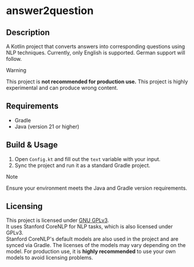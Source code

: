 # answer2question

## Description

A Kotlin project that converts answers into corresponding questions using NLP techniques. Currently, only English is supported. German support will follow.

> [!WARNING]
> This project is **not recommended for production use.** This project is highly experimental and can produce wrong content.

## Requirements

- Gradle  
- Java (version 21 or higher)  

## Build & Usage

1. Open `Config.kt` and fill out the `text` variable with your input.  
2. Sync the project and run it as a standard Gradle project.  

> [!NOTE]
> Ensure your environment meets the Java and Gradle version requirements.

## Licensing

This project is licensed under [GNU GPLv3](LICENSE.txt).  
It uses Stanford CoreNLP for NLP tasks, which is also licensed under GPLv3.  
Stanford CoreNLP's default models are also used in the project and are synced via Gradle. The licenses of the models may vary depending on the model. For production use, it is **highly recommended** to use your own models to avoid licensing problems.
